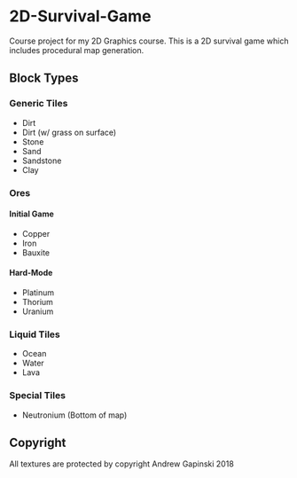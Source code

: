# 2D-Survival-Game
Course project for my 2D Graphics course. This is a 2D survival game which  includes procedural map generation.

## Block Types ##
### Generic Tiles ###
- Dirt
- Dirt (w/ grass on surface)
- Stone
- Sand
- Sandstone
- Clay

### Ores ###
#### Initial Game ####
- Copper
- Iron
- Bauxite

#### Hard-Mode ####
- Platinum
- Thorium
- Uranium

### Liquid Tiles ###
- Ocean
- Water
- Lava

### Special Tiles ###
- Neutronium (Bottom of map)

## Copyright ##
All textures are protected by copyright Andrew Gapinski 2018
